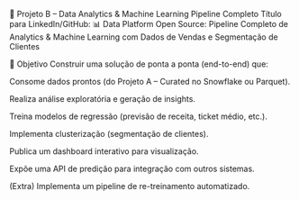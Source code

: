 🚀 Projeto B – Data Analytics & Machine Learning Pipeline Completo
Título para LinkedIn/GitHub:
📊 Data Platform Open Source: Pipeline Completo de Analytics & Machine Learning com Dados de Vendas e Segmentação de Clientes

📌 Objetivo
Construir uma solução de ponta a ponta (end-to-end) que:

Consome dados prontos (do Projeto A – Curated no Snowflake ou Parquet).

Realiza análise exploratória e geração de insights.

Treina modelos de regressão (previsão de receita, ticket médio, etc.).

Implementa clusterização (segmentação de clientes).

Publica um dashboard interativo para visualização.

Expõe uma API de predição para integração com outros sistemas.

(Extra) Implementa um pipeline de re-treinamento automatizado.